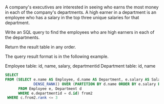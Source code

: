 A company's executives are interested in seeing who earns the most money in each of the company's departments. A high earner in a department is an employee who has a salary in the top three unique salaries for that department.

Write an SQL query to find the employees who are high earners in each of the departments.

Return the result table in any order.

The query result format is in the following example.

Employee table: id, name, salary, departmentid
Department table: id, name

```sql
SELECT 
FROM (SELECT e.name AS Employee, d.name AS Department, e.salary AS Salary,
             DENSE_RANK() OVER (PARTITION BY d.name ORDER BY e.salary DESC) AS "Rank"
      FROM Employee e, Department d
      WHERE e.departmentid = d.id) from2
 WHERE c.from2.rank <= 3
```

